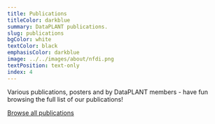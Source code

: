 ```yaml
---
title: Publications
titleColor: darkblue
summary: DataPLANT publications. 
slug: publications
bgColor: white
textColor: black
emphasisColor: darkblue
image: ../../images/about/nfdi.png
textPosition: text-only
index: 4
---
```


Various publications, posters and by DataPLANT members - have fun browsing the full list of our publications!

<a class="btn text-xl bg-mint-50 text-darkblue hover:bg-darkblue hover:text-mint-50" href="/publications">Browse all publications</a>
